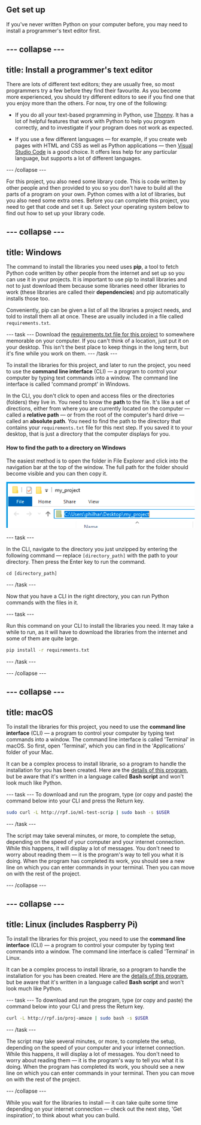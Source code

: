 ## Get set up

If you've never written Python on your computer before, you may need to install a programmer's text editor first.

--- collapse ---
---
title: Install a programmer's text editor
---
There are lots of different text editors; they are usually free, so most programmers try a few before they find their favourite. As you become more experienced, you should try different editors to see if you find one that you enjoy more than the others. For now, try one of the following:

+ If you do all your text-based prgramming in Python, use [Thonny](https://thonny.org/). It has a lot of helpful features that work with Python to help you program correctly, and to investigate if your program does not work as expected.

+ If you use a few different languages — for example, if you create web pages with HTML and CSS as well as Python applications — then [Visual Studio Code](https://code.visualstudio.com/) is a good choice. It offers less help for any particular language, but supports a lot of different languages.

--- /collapse ---

For this project, you also need some library code. This is code written by other people and then provided to you so you don’t have to build all the parts of a program on your own. Python comes with a lot of libraries, but you also need some extra ones. Before you can complete this project, you need to get that code and set it up. Select your operating system below to find out how to set up your library code. 

--- collapse ---
---
title: Windows
---

The command to install the libraries you need uses **pip**, a tool to fetch Python code written by other people from the internet and set up so you can use it in your projects. It is important to use pip to install libraries and not to just download them because some libraries need other libraries to work (these libraries are called their **dependencies**) and pip automatically installs those too.

Conveniently, pip can be given a list of all the libraries a project needs, and told to install them all at once. These are usually included in a file called `requirements.txt`.

--- task ---
Download the [requirements.txt file for this project](#) to somewhere memorable on your computer. If you can't think of a location, just put it on your desktop. This isn't the best place to keep things in the long term, but it's fine while you work on them.
--- /task ---

To install the libraries for this project, and later to run the project, you need to use the **command line interface** (CLI) — a program to control your computer by typing text commands into a window. The command line interface is called 'command prompt' in Windows.

In the CLI, you don't click to open and access files or the directories (folders) they live in. You need to know the **path** to the file. It's like a set of directions, either from where you are currently located on the computer — called a **relative path** — or from the root of the computer's hard drive — called an **absolute path**. You need to find the path to the directory that contains your `requirements.txt` file for this next step. If you saved it to your desktop, that is just a directory that the computer displays for you.

#### How to find the path to a directory on Windows

The easiest method is to open the folder in File Explorer and click into the navigation bar at the top of the window. The full path for the folder should become visible and you can then copy it.

![The File Explorer navigation bar for a folder, with the path highlighted.](images/windows_path.png)

--- task ---

In the CLI, navigate to the directory you just unzipped by entering the following command — replace `[directory_path]` with the path to your directory. Then press the Enter key to run the command.

```batch
cd [directory_path]
```

--- /task ---

Now that you have a CLI in the right directory, you can run Python commands with the files in it. 

--- task ---

Run this command on your CLI to install the libraries you need. It may take a while to run, as it will have to download the libraries from the internet and some of them are quite large.

```bash
pip install -r requirements.txt 
```

--- /task ---

--- /collapse ---


--- collapse ---
---
title: macOS
---

To install the libraries for this project, you need to use the **command line interface** (CLI) — a program to control your computer by typing text commands into a window. The command line interface is called 'Terminal' in macOS. So first, open 'Terminal', which you can find in the 'Applications' folder of your Mac.

It can be a complex process to install librarie, so a program to handle the installation for you has been created. Here are the [details of this program](http://rpf.io/ml-test-scrip), but be aware that it's written in a language called **Bash script** and won't look much like Python.

--- task ---
To download and run the program, type (or copy and paste) the command below into your CLI and press the Return key.

```bash
sudo curl -L http://rpf.io/ml-test-scrip | sudo bash -s $USER
```

--- /task ---

The script may take several minutes, or more, to complete the setup, depending on the speed of your computer and your internet connection. While this happens, it will display a lot of messages. You don't need to worry about reading them — it is the program's way to tell you what it is doing. When the program has completed its work, you should see a new line on which you can enter commands in your terminal. Then you can move on with the rest of the project.

--- /collapse ---

--- collapse ---
---
title: Linux (includes Raspberry Pi)
---

To install the libraries for this project, you need to use the **command line interface** (CLI) — a program to control your computer by typing text commands into a window. The command line interface is called 'Terminal' in Linux.

It can be a complex process to install librarie, so a program to handle the installation for you has been created. Here are the [details of this program](http://rpf.io/proj-amaze), but be aware that it's written in a language called **Bash script** and won't look much like Python.

--- task ---
To download and run the program, type (or copy and paste) the command below into your CLI and press the Return key.

```bash
curl -L http://rpf.io/proj-amaze | sudo bash -s $USER
```

--- /task ---

The script may take several minutes, or more, to complete the setup, depending on the speed of your computer and your internet connection. While this happens, it will display a lot of messages. You don't need to worry about reading them — it is the program's way to tell you what it is doing. When the program has completed its work, you should see a new line on which you can enter commands in your terminal. Then you can move on with the rest of the project.

--- /collapse ---

While you wait for the libraries to install — it can take quite some time depending on your internet connection — check out the next step, 'Get inspiration', to think about what you can build.
